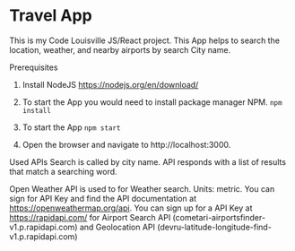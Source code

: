 # Travel App

This is my Code Louisville JS/React project. This App helps to search the location, weather, and nearby airports by search City name.

Prerequisites

1. Install NodeJS https://nodejs.org/en/download/

2. To start the App you would need to install package manager NPM. 
 `npm install`

3. To start the App 
 `npm start`

4. Open the browser and navigate to http://localhost:3000.

Used APIs
Search is called by city name. API responds with a list of results that match a searching word.

Open Weather API is used to for Weather search. Units: metric. You can sign for API Key and find the API documentation at https://openweathermap.org/api.
You can sign up for a API Key at https://rapidapi.com/ for Airport Search API (cometari-airportsfinder-v1.p.rapidapi.com) and Geolocation API (devru-latitude-longitude-find-v1.p.rapidapi.com)
